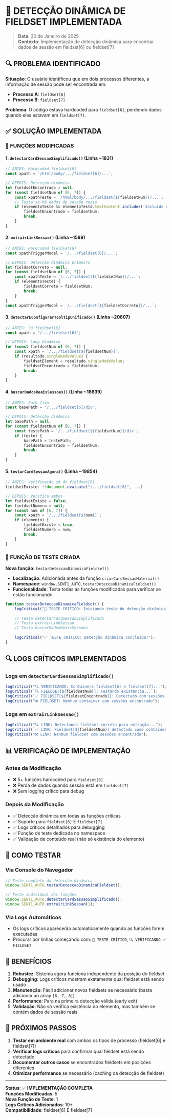 # 🎯 DETECÇÃO DINÂMICA DE FIELDSET IMPLEMENTADA

> **Data**: 30 de Janeiro de 2025  
> **Contexto**: Implementação de detecção dinâmica para encontrar dados de sessão em fieldset[6] ou fieldset[7]

## 🔍 PROBLEMA IDENTIFICADO

**Situação**: O usuário identificou que em dois processos diferentes, a informação de sessão pode ser encontrada em:
- **Processo A**: `fieldset[6]` 
- **Processo B**: `fieldset[7]`

**Problema**: O código estava hardcoded para `fieldset[6]`, perdendo dados quando eles estavam em `fieldset[7]`.

## ✅ SOLUÇÃO IMPLEMENTADA

### 🔧 FUNÇÕES MODIFICADAS

#### 1. `detectarCardSessaoSimplificado()` (Linha ~1831)
```javascript
// ANTES: Hardcoded fieldset[6]
const xpath = `/html/body/.../fieldset[6]/...`;

// DEPOIS: Detecção dinâmica
let fieldsetEncontrado = null;
for (const fieldsetNum of [6, 7]) {
    const xpathTeste = `/html/body/.../fieldset[${fieldsetNum}]/...`;
    // Testa se há dados de sessão reais
    if (elementoTeste && elementoTeste.textContent.includes('Incluído em Pauta')) {
        fieldsetEncontrado = fieldsetNum;
        break;
    }
}
```

#### 2. `extrairLinkSessao()` (Linha ~1589)
```javascript
// ANTES: Hardcoded fieldset[6]
const xpathTriggerModal = `/.../fieldset[6]/...`;

// DEPOIS: Detecção dinâmica primeiro
let fieldsetCorreto = null;
for (const fieldsetNum of [6, 7]) {
    const xpathTeste = `/.../fieldset[${fieldsetNum}]/...`;
    if (elementoTeste) {
        fieldsetCorreto = fieldsetNum;
        break;
    }
}
const xpathTriggerModal = `/.../fieldset[${fieldsetCorreto}]/...`;
```

#### 3. `detectarEConfigurarTooltipUnificado()` (Linha ~20807)
```javascript
// ANTES: Só fieldset[6]
const xpath = "/.../fieldset[6]";

// DEPOIS: Loop dinâmico
for (const fieldsetNum of [6, 7]) {
    const xpath = `/.../fieldset[${fieldsetNum}]`;
    if (resultado.singleNodeValue) {
        fieldsetElement = resultado.singleNodeValue;
        fieldsetEncontrado = fieldsetNum;
        break;
    }
}
```

#### 4. `buscarDadosReaisSessoes()` (Linha ~18639)
```javascript
// ANTES: Path fixo
const basePath = "/.../fieldset[6]/div";

// DEPOIS: Detecção dinâmica
let basePath = null;
for (const fieldsetNum of [6, 7]) {
    const testePath = `/.../fieldset[${fieldsetNum}]/div`;
    if (teste) {
        basePath = testePath;
        fieldsetEncontrado = fieldsetNum;
        break;
    }
}
```

#### 5. `testarCardSessaoAgora()` (Linha ~19854)
```javascript
// ANTES: Verificação só do fieldset[6]
fieldsetExiste: !!document.evaluate("/.../fieldset[6]", ...)

// DEPOIS: Verifica ambos
let fieldsetExiste = false;
let fieldsetNumero = null;
for (const num of [6, 7]) {
    const xpath = `/.../fieldset[${num}]`;
    if (elemento) {
        fieldsetExiste = true;
        fieldsetNumero = num;
        break;
    }
}
```

### 🧪 FUNÇÃO DE TESTE CRIADA

**Nova função**: `testarDeteccaoDinamicaFieldset()`

- **Localização**: Adicionada antes da função `criarCardSessaoMaterial()`
- **Namespace**: `window.SENT1_AUTO.testarDeteccaoDinamicaFieldset()`
- **Funcionalidade**: Testa todas as funções modificadas para verificar se estão funcionando

```javascript
function testarDeteccaoDinamicaFieldset() {
    logCritical("🧪 TESTE CRÍTICO: Iniciando teste de detecção dinâmica...");
    
    // Testa detectarCardSessaoSimplificado
    // Testa extrairLinkSessao  
    // Testa buscarDadosReaisSessoes
    
    logCritical("✅ TESTE CRÍTICO: Detecção dinâmica concluída!");
}
```

## 🔍 LOGS CRÍTICOS IMPLEMENTADOS

### Logs em `detectarCardSessaoSimplificado()`
```javascript
logCritical("🔍 VERIFICANDO: Containers fieldset[6] e fieldset[7]...");
logCritical(`🔍 FIELDSET[${fieldsetNum}]: Testando existência...`);
logCritical(`✅ FIELDSET[${fieldsetEncontrado}]: Detectado com sessões válidas`);
logCritical("❌ FIELDSET: Nenhum container com sessões encontrado");
```

### Logs em `extrairLinkSessao()`
```javascript
logCritical("🔍 LINK: Detectando fieldset correto para extração...");
logCritical(`✅ LINK: Fieldset[${fieldsetNum}] detectado como container das sessões`);
logCritical("❌ LINK: Nenhum fieldset com sessões encontrado");
```

## 📊 VERIFICAÇÃO DE IMPLEMENTAÇÃO

### Antes da Modificação
- ❌ 5+ funções hardcoded para `fieldset[6]`
- ❌ Perda de dados quando sessão está em `fieldset[7]`
- ❌ Sem logging crítico para debug

### Depois da Modificação  
- ✅ Detecção dinâmica em todas as funções críticas
- ✅ Suporte para `fieldset[6]` E `fieldset[7]`
- ✅ Logs críticos detalhados para debugging
- ✅ Função de teste dedicada no namespace
- ✅ Validação de conteúdo real (não só existência do elemento)

## 🎯 COMO TESTAR

### Via Console do Navegador
```javascript
// Teste completo da detecção dinâmica
window.SENT1_AUTO.testarDeteccaoDinamicaFieldset();

// Teste individual das funções
window.SENT1_AUTO.detectarCardSessaoSimplificado();
window.SENT1_AUTO.extrairLinkSessao(1);
```

### Via Logs Automáticos
- Os logs críticos aparecerão automaticamente quando as funções forem executadas
- Procurar por linhas começando com: `🧪 TESTE CRÍTICO`, `🔍 VERIFICANDO`, `✅ FIELDSET`

## 🚀 BENEFÍCIOS

1. **Robustez**: Sistema agora funciona independente da posição do fieldset
2. **Debugging**: Logs críticos mostram exatamente qual fieldset está sendo usado
3. **Manutenção**: Fácil adicionar novos fieldsets se necessário (basta adicionar ao array `[6, 7, 8]`)
4. **Performance**: Para na primeira detecção válida (early exit)
5. **Validação**: Não só verifica existência do elemento, mas também se contém dados de sessão reais

## 📝 PRÓXIMOS PASSOS

1. **Testar em ambiente real** com ambos os tipos de processo (fieldset[6] e fieldset[7])
2. **Verificar logs críticos** para confirmar qual fieldset está sendo detectado
3. **Documentar outros casos** se encontrados fieldsets em posições diferentes
4. **Otimizar performance** se necessário (caching da detecção de fieldset)

---

**Status**: ✅ **IMPLEMENTAÇÃO COMPLETA**  
**Funções Modificadas**: 5  
**Nova Função de Teste**: 1  
**Logs Críticos Adicionados**: 10+  
**Compatibilidade**: fieldset[6] E fieldset[7]
